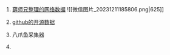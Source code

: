 1. [薛师兄整理的网络数据](https://data.mendeley.com/datasets/d848h7rcdg/2)
![[微信图片_20231211185806.png|625]]

2. [github的开源数据](https://github.com/dange-academic/real_network_datasets)
3. 八爪鱼采集器
4. 